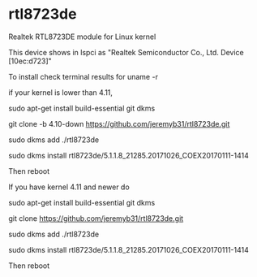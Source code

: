 # rtl8723de
Realtek RTL8723DE module for Linux kernel

This device shows in lspci as "Realtek Semiconductor Co., Ltd. Device [10ec:d723]"

To install check terminal results for uname -r

 if your kernel is lower than 4.11,
 
sudo apt-get install build-essential git dkms

git clone -b 4.10-down https://github.com/jeremyb31/rtl8723de.git

sudo dkms add ./rtl8723de

sudo dkms install rtl8723de/5.1.1.8_21285.20171026_COEX20170111-1414

Then reboot

If you have kernel 4.11 and newer do

sudo apt-get install build-essential git dkms

git clone https://github.com/jeremyb31/rtl8723de.git

sudo dkms add ./rtl8723de

sudo dkms install rtl8723de/5.1.1.8_21285.20171026_COEX20170111-1414

Then reboot
